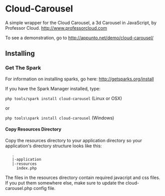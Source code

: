 # Cloud-Carousel

A simple wrapper for the Cloud Carousel, a 3d Carousel in JavaScript, by Professor Cloud. http://www.professorcloud.com 

To see a demonstration, go to http://appunto.net/demo/cloud-carousel/

## Installing

### Get The Spark

For information on installing sparks, go here: http://getsparks.org/install

If you have the Spark Manager installed, type:

```php tools/spark install cloud-carousel``` (Linux or OSX)

or

```php tools\spark install cloud-carousel``` (Windows)


#### Copy Resources Directory
Copy the resources directory to your application directory so your application's
directory structure looks like this: 
```
   .
   |-application
   |-resources
     index.php
```
The files in the resources directory contain required javacript and css files.  If you put them somewhere else, 
make sure to update the cloud-carousel.php config file.

